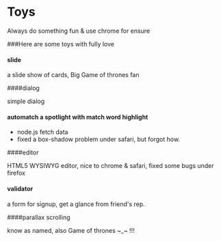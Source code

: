 Toys
====

Always do something fun & use chrome for ensure

###Here are some toys with fully love

#### slide  

a slide show of cards, Big Game of thrones fan

####dialog

simple dialog 

#### automatch a spotlight with match word highlight

- node.js fetch data
- fixed a box-shadow problem under safari, but forgot how.


####editor

HTML5 WYSIWYG editor, nice to chrome & safari, fixed some bugs under firefox

#### validator

a form for signup, get a glance from friend's rep.

####parallax scrolling

know as named, also Game of thrones ~_~ !!!
